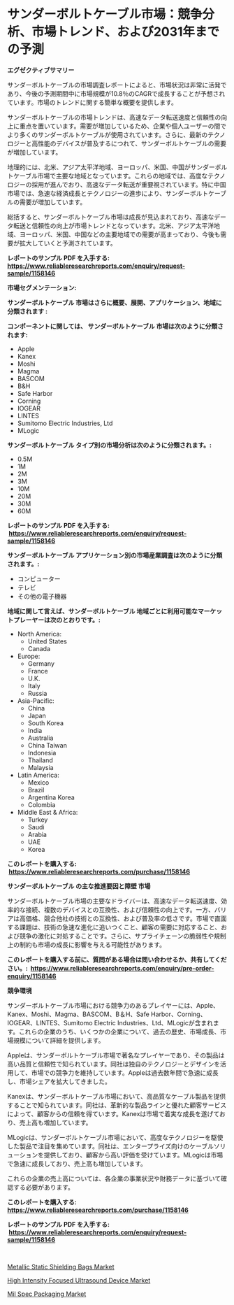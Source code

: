 <p><h1>サンダーボルトケーブル市場：競争分析、市場トレンド、および2031年までの予測</h1></p><p><strong>エグゼクティブサマリー</strong></p>
<p><p>サンダーボルトケーブルの市場調査レポートによると、市場状況は非常に活発であり、今後の予測期間中に市場規模が10.8％のCAGRで成長することが予想されています。市場のトレンドに関する簡単な概要を提供します。</p><p>サンダーボルトケーブルの市場トレンドは、高速なデータ転送速度と信頼性の向上に重点を置いています。需要が増加しているため、企業や個人ユーザーの間でより多くのサンダーボルトケーブルが使用されています。さらに、最新のテクノロジーと高性能のデバイスが普及するにつれて、サンダーボルトケーブルの需要が増加しています。</p><p>地理的には、北米、アジア太平洋地域、ヨーロッパ、米国、中国がサンダーボルトケーブル市場で主要な地域となっています。これらの地域では、高度なテクノロジーの採用が進んでおり、高速なデータ転送が重要視されています。特に中国市場では、急速な経済成長とテクノロジーの進歩により、サンダーボルトケーブルの需要が増加しています。</p><p>総括すると、サンダーボルトケーブル市場は成長が見込まれており、高速なデータ転送と信頼性の向上が市場トレンドとなっています。北米、アジア太平洋地域、ヨーロッパ、米国、中国などの主要地域での需要が高まっており、今後も需要が拡大していくと予測されています。</p></p>
<p><strong>レポートのサンプル PDF を入手する: <a href="https://www.reliableresearchreports.com/enquiry/request-sample/1158146">https://www.reliableresearchreports.com/enquiry/request-sample/1158146</a></strong></p>
<p><strong>市場セグメンテーション:</strong></p>
<p><strong> サンダーボルトケーブル 市場はさらに概要、展開、アプリケーション、地域に分類されます :</strong></p>
<p><strong>コンポーネントに関しては、 サンダーボルトケーブル 市場は次のように分類されます: &nbsp;</strong></p>
<p><ul><li>Apple</li><li>Kanex</li><li>Moshi</li><li>Magma</li><li>BASCOM</li><li>B&H</li><li>Safe Harbor</li><li>Corning</li><li>IOGEAR</li><li>LINTES</li><li>Sumitomo Electric Industries, Ltd</li><li>MLogic</li></ul></p>
<p><strong> サンダーボルトケーブル タイプ別の市場分析は次のように分類されます。:</strong></p>
<p><ul><li>0.5M</li><li>1M</li><li>2M</li><li>3M</li><li>10M</li><li>20M</li><li>30M</li><li>60M</li></ul></p>
<p><strong>レポートのサンプル PDF を入手する: &nbsp;<a href="https://www.reliableresearchreports.com/enquiry/request-sample/1158146">https://www.reliableresearchreports.com/enquiry/request-sample/1158146</a></strong></p>
<p><strong> サンダーボルトケーブル アプリケーション別の市場産業調査は次のように分類されます。:</strong></p>
<p><ul><li>コンピューター</li><li>テレビ</li><li>その他の電子機器</li></ul></p>
<p><strong>地域に関して言えば、サンダーボルトケーブル 地域ごとに利用可能なマーケットプレーヤーは次のとおりです。:</strong></p>
<p><ul>
    <li>
        North America:
        <ul>
            <li>United States</li>
            <li>Canada</li>
        </ul>
    </li>
    <li>
        Europe:
        <ul>
            <li>Germany</li>
            <li>France</li>
            <li>U.K.</li>
            <li>Italy</li>
            <li>Russia</li>
        </ul>
    </li>
    <li>
        Asia-Pacific:
        <ul>
            <li>China</li>
            <li>Japan</li>
            <li>South Korea</li>
            <li>India</li>
            <li>Australia</li>
            <li>China Taiwan</li>
            <li>Indonesia</li>
            <li>Thailand</li>
            <li>Malaysia</li>
        </ul>
    </li>
    <li>
        Latin America:
        <ul>
            <li>Mexico</li>
            <li>Brazil</li>
            <li>Argentina Korea</li>
            <li>Colombia</li>
        </ul>
    </li>
    <li>
        Middle East & Africa:
        <ul>
            <li>Turkey</li>
            <li>Saudi</li>
            <li>Arabia</li>
            <li>UAE</li>
            <li>Korea</li>
        </ul>
    </li>
    </ul></p>
<p><strong>このレポートを購入する: &nbsp;<a href="https://www.reliableresearchreports.com/purchase/1158146">https://www.reliableresearchreports.com/purchase/1158146</a></strong></p>
<p><strong>サンダーボルトケーブル の主な推進要因と障壁 市場</strong></p>
<p><p>サンダーボルトケーブル市場の主要なドライバーは、高速なデータ転送速度、効率的な接続、複数のデバイスとの互換性、および信頼性の向上です。一方、バリアは高価格、競合他社の技術との互換性、および普及率の低さです。市場で直面する課題は、技術の急速な進化に追いつくこと、顧客の需要に対応すること、および競争の激化に対処することです。さらに、サプライチェーンの脆弱性や規制上の制約も市場の成長に影響を与える可能性があります。</p></p>
<p><strong>このレポートを購入する前に、質問がある場合は問い合わせるか、共有してください。:&nbsp; <a href="https://www.reliableresearchreports.com/enquiry/pre-order-enquiry/1158146">https://www.reliableresearchreports.com/enquiry/pre-order-enquiry/1158146</a></strong></p>
<p><strong>競争環境</strong></p>
<p><p>サンダーボルトケーブル市場における競争力のあるプレイヤーには、Apple、Kanex、Moshi、Magma、BASCOM、B＆H、Safe Harbor、Corning、IOGEAR、LINTES、Sumitomo Electric Industries、Ltd、MLogicが含まれます。これらの企業のうち、いくつかの企業について、過去の歴史、市場成長、市場規模について詳細を提供します。</p><p>Appleは、サンダーボルトケーブル市場で著名なプレイヤーであり、その製品は高い品質と信頼性で知られています。同社は独自のテクノロジーとデザインを活用して、市場での競争力を維持しています。Appleは過去数年間で急速に成長し、市場シェアを拡大してきました。</p><p>Kanexは、サンダーボルトケーブル市場において、高品質なケーブル製品を提供することで知られています。同社は、革新的な製品ラインと優れた顧客サービスによって、顧客からの信頼を得ています。Kanexは市場で着実な成長を遂げており、売上高も増加しています。</p><p>MLogicは、サンダーボルトケーブル市場において、高度なテクノロジーを駆使した製品で注目を集めています。同社は、エンタープライズ向けのケーブルソリューションを提供しており、顧客から高い評価を受けています。MLogicは市場で急速に成長しており、売上高も増加しています。</p><p>これらの企業の売上高については、各企業の事業状況や財務データに基づいて確認する必要があります。</p></p>
<p><strong>このレポートを購入する: &nbsp; <a href="https://www.reliableresearchreports.com/purchase/1158146">https://www.reliableresearchreports.com/purchase/1158146</a></strong></p>
<p><strong>レポートのサンプル PDF を入手する: &nbsp;<a href="https://www.reliableresearchreports.com/enquiry/request-sample/1158146">https://www.reliableresearchreports.com/enquiry/request-sample/1158146</a></strong><strong></strong></p>
<p>&nbsp;</p>
<p><p><a href="https://view.publitas.com/reportprime-1/metallic-static-shielding-bags-market-analysis-and-market-size-global-industry-overview-market-segmentation-and-forecast-2023-to-2030/">Metallic Static Shielding Bags Market</a></p><p><a href="https://view.publitas.com/reportprime-1/high-intensity-focused-ultrasound-device-market-share-market-new-trends-analysis-report-by-type-by-application-by-end-use-by-region-and-segment-forecasts-2023-2030/">High Intensity Focused Ultrasound Device Market</a></p><p><a href="https://view.publitas.com/reportprime-1/mil-spec-packaging-market-a-comprehensive-report-of-its-market-share-growth-trends-2023-2030/">Mil Spec Packaging Market</a></p></p>